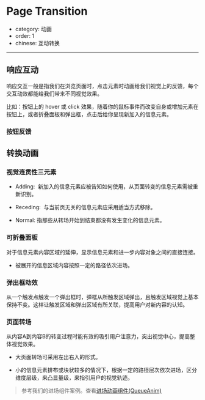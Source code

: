 # Page Transition

- category: 动画
- order: 1
- chinese: 互动转换

---

## 响应互动

响应交互一般是指我们在浏览页面时，点击元素时动画给我们视觉上的反馈，每个交互动效都能给我们带来不同视觉效果。

比如：按钮上的 hover 或 click 效果，随着你的鼠标事件而改变自身或增加元素在按钮上，或者折叠面板和弹出框，点击后给你呈现新加入的信息元素。

### 按钮反馈

<div class="video-player">
</div>


## 转换动画

### 视觉连贯性三元素

- Adding:  新加入的信息元素应被告知如何使用，从页面转变的信息元素需被重新识别。

- Receding:  与当前页无关的信息元素应采用适当方式移除。

- Normal: 指那些从转场开始到结束都没有发生变化的信息元素。

### 可折叠面板

对于信息元素内容区域的延伸，显示信息元素和进一步内容对象之间的直接连接。

 - 被展开的信息区域内容按照一定的路径依次进场。


<link rel="stylesheet" href="../../static/motionDemo.css">
<div class="video-player">
</div>


### 弹出框动效

从一个触发点触发一个弹出框时，弹框从所触发区域弹出，且触发区域视觉上基本保持不变。这样让触发区域和弹出区域有所关联，提高用户对新内容的认知。

<div class="video-player">

</div>


### 页面转场

从内容A到内容B的转变过程时能有效的吸引用户注意力，突出视觉中心，提高整体视觉效果。

 - 大页面转场可采用左出右入的形式。

 - 小的信息元素排布或块状较多的情况下，根据一定的路径层次依次进场，区分维度层级，来凸显量级，来指引用户的视觉轨迹。

<script src="/static/motionDemoLoad.js"></script>

<div class="video-player">

</div>

> 参考我们的进场组件案例。查看[进场动画组件(QueueAnim)](/components/queue-anim/)
